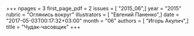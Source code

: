 +++
npages = 3
first_page_pdf = 2
issues = [ "2015_06",]
year = "2015"
rubric = "Оглянись вокруг"
illustrators = [ "Евгений Паненко",]
date = "2017-05-03T00:17:32+03:00"
month = "06"
authors = [ "Игорь Акулич",]
title = "Чудак-часовщик"
+++
